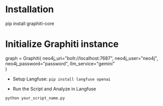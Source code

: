 # Installation
pip install graphiti-core
# Initialize Graphiti instance
graph = Graphiti(
    neo4j_uri="bolt://localhost:7687",
    neo4j_user="neo4j",
    neo4j_password="password",
    llm_service="gemini"  
)

- Setup Langfuse:
`pip install langfuse openai`

- Run the Script and Analyze in Langfuse

`python your_script_name.py`
